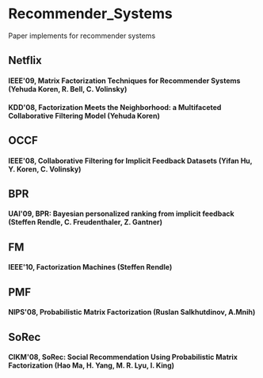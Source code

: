 # Recommender_Systems
Paper implements for recommender systems
## Netflix
#### IEEE'09, Matrix Factorization Techniques for Recommender Systems (Yehuda Koren, R. Bell, C. Volinsky)
#### KDD'08, Factorization Meets the Neighborhood: a Multifaceted Collaborative Filtering Model (Yehuda Koren)
## OCCF
#### IEEE'08, Collaborative Filtering for Implicit Feedback Datasets (Yifan Hu, Y. Koren, C. Volinsky)
## BPR
#### UAI'09, BPR: Bayesian personalized ranking from implicit feedback (Steffen Rendle, C. Freudenthaler, Z. Gantner)
## FM
#### IEEE'10, Factorization Machines (Steffen Rendle)
## PMF
#### NIPS'08, Probabilistic Matrix Factorization (Ruslan Salkhutdinov, A.Mnih)
## SoRec
#### CIKM'08, SoRec: Social Recommendation Using Probabilistic Matrix Factorization (Hao Ma, H. Yang, M. R. Lyu, I. King)
